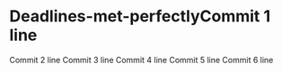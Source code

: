 # Deadlines-met-perfectlyCommit 1 line
Commit 2 line
Commit 3 line
Commit 4 line
Commit 5 line
Commit 6 line
